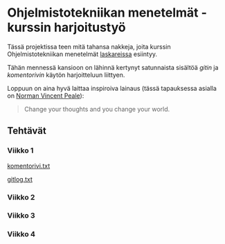 # Ohjelmistotekniikan menetelmät -kurssin harjoitustyö

Tässä projektissa teen mitä tahansa nakkeja, joita kurssin Ohjelmistotekniikan menetelmät [laskareissa](https://github.com/mluukkai/otm-2018/tree/master/tehtavat) esiintyy. 

Tähän mennessä kansioon on lähinnä kertynyt satunnaista sisältöä *gitin* ja *komentorivin* käytön harjoitteluun liittyen.

Loppuun on aina hyvä laittaa inspiroiva lainaus (tässä tapauksessa asialla on [Norman Vincent Peale](https://en.wikipedia.org/wiki/Norman_Vincent_Peale)):

> Change your thoughts
> and you change your
> world.

## Tehtävät

### Viikko 1

[komentorivi.txt](otm-harjoitustyo/laskarit/viikko1/komentorivi.txt)

[gitlog.txt](otm-harjoitustyo/laskarit/viikko1/gitlog.txt)

### Viikko 2


### Viikko 3

### Viikko 4
